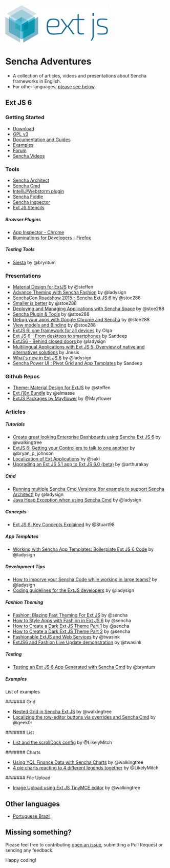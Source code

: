 <img src="img/extjs-logo.png">

# Sencha Adventures
- A collection of articles, videos and presentations about Sencha frameworks in English.
- For other languages, [please see below](https://github.com/loiane/sencha-adventures#other-languages).

## Ext JS 6

### Getting Started
- [Download](https://www.sencha.com/products/extjs/)
- [GPL v3](https://www.sencha.com/legal/GPL/)
- [Documentation and Guides](http://docs.sencha.com/)
- [Examples](http://examples.sencha.com/extjs/6.0.0/examples/)
- [Forum](https://www.sencha.com/forum/)
- [Sencha Videos](https://vimeo.com/sencha)

### Tools
- [Sencha Architect](https://www.sencha.com/products/architect/#overview)
- [Sencha Cmd](https://www.sencha.com/products/extjs/#sencha-cmd)
- [IntelliJ/Webstorm plugin](https://plugins.jetbrains.com/plugin/7740?pr=phpStorm)
- [Sencha Fiddle](https://fiddle.sencha.com)
- [Sencha Inspector](https://www.sencha.com/blog/sencha-inspector-early-access-is-available/)
- [Ext JS Stencils](http://pages.sencha.com/Stencils_LP_1.html)

##### Browser Plugins
- [App Inspector - Chrome](https://chrome.google.com/webstore/detail/app-inspector-for-sencha/pbeapidedgdpniokbedbfbaacglkceae?hl=en)
- [Illuminations for Developers - Firefox](http://www.illuminations-for-developers.com/)

##### Testing Tools
- [Siesta](http://www.bryntum.com/products/siesta/) by @bryntum

### Presentations
- [Material Design for ExtJS](https://speakerdeck.com/steffenhiller/materializing-ext-js) by @steffen
- [Advance Theming with Sencha Fashion](https://speakerdeck.com/steffenhiller/materializing-ext-js) by @ladysign
- [SenchaCon Roadshow 2015 - Sencha Ext JS 6](http://www.slideshare.net/stoe288/sencha-ext-js-6) by @stoe288
- [Smaller is better](http://www.slideshare.net/stoe288/senchacon-roadshow-2015-smaller-is-better) by @stoe288
- [Deploying and Managing Applications with Sencha Space](http://www.slideshare.net/stoe288/senchacon-roadshow-2015-view-models-and-binding) by @stoe288
- [Sencha Plugin & Tools](http://www.slideshare.net/stoe288/sencha-plugin-tools) by @stoe288
- [Debug your apps with Google Chrome and Sencha](http://www.slideshare.net/stoe288/debug-your-apps) by @stoe288
- [View models and Binding](http://www.slideshare.net/stoe288/view-models-and-binding) by @stoe288
- [ExtJS 6: one framework for all devices](https://speakerdeck.com/olgapetrova/extjs-6-one-framework-for-all-devices) by Olga
- [Ext JS 6 - From desktops to smartphones](https://speakerdeck.com/savelee/sandeep-ext-js-6-from-desktops-to-smartphones) by Sandeep
- [ExtJS6 - Behind closed doors ](https://speakerdeck.com/savelee/extjs6-behind-closed-doors) by @ladysign
- [Multilingual Applications with Ext JS 5: Overview of native and alternatives solutions](https://speakerdeck.com/savelee/vincent-munier-jnesis-multilingual-applications-with-ext-js-5-overview-of-native-and-alternatives-solutions) by Jnesis
- [What's new in Ext JS 6](https://speakerdeck.com/savelee/whats-new-in-ext-js-6) by @ladysign
- [Sencha Power UI : Pivot Grid and App Templates](https://speakerdeck.com/savelee/sandeep-adwankar-sencha-power-ui-pivot-grid-and-app-templates) by Sandeep

### Github Repos
- [Theme: Material Design for ExtJS](https://github.com/steffen/theme-material) by @steffen
- [Ext.i18n.Bundle](https://github.com/elmasse/Ext.i18n.Bundle) by @elmasse
- [ExtJS Packages by Mayflower](https://github.com/mayflower/ExtJsPackages/) by @Mayflower

### Articles

##### Tutorials
- [Create great looking Enterprise Dashboards using Sencha Ext JS 6](http://blogs.walkingtree.in/2015/04/28/create-great-looking-enterprise-dashboards-using-sencha-ext-js-6/) by @walkingtree
- [ExtJS 6: Getting your Controllers to talk to one another](https://medium.com/twelve-foot-guru/extjs-6-getting-your-controllers-to-talk-to-one-another-863189cc1d56) by @bryan_p_johnson
- [Localization of Ext Applications](http://extjs.eu/localization-of-ext-applications/) by @saki
- [Upgrading an Ext JS 5.1 app to Ext JS 6.0 (beta)](http://www.akawebdesign.com/2015/06/04/upgrading-an-ext-js-5-1-app-to-ext-js-6-0-beta/) by @arthurakay

##### Cmd
- [Running multiple Sencha Cmd Versions (for example to support Sencha Architect)](http://www.ladysign-apps.com/developer/running-multiple-sencha-cmd-versions-for-example-to-support-sencha-architect/) by @ladysign
- [Java Heap Exception when using Sencha Cmd](http://www.ladysign-apps.com/developer/java-heap-exception-when-using-sencha-cmd/) by @ladysign

##### Concepts
- [Ext JS 6: Key Concepts Explained](http://www.stuartashworth.com/blog/ext-js-6-key-concepts-explained/) by @Stuart98 

##### App Templates
- [Working with Sencha App Templates: Boilerplate Ext JS 6 Code](http://www.ladysign-apps.com/developer/working-with-sencha-app-templates-boilerplate-ext-js-6-code/) by @ladysign

##### Development Tips
- [How to imporve your Sencha Code while working in large teams?](http://www.ladysign-apps.com/developer/how-to-improve-your-sencha-code-while-working-in-large-teams/) by @ladysign
- [Coding guidelines for the ExtJS developers](http://blogs.walkingtree.in/2015/03/21/coding-guidelines-for-the-extjs-developers/) by @ladysign

##### Fashion Theming
- [Fashion: Blazing Fast Theming For Ext JS](https://www.sencha.com/blog/fashion-blazing-fast-theming-for-ext-js/) by @sencha
- [How to Style Apps with Fashion in Ext JS 6](https://www.sencha.com/blog/how-to-style-apps-with-fashion-in-ext-js-6/) by @sencha
- [How to Create a Dark Ext JS Theme Part 1](https://www.sencha.com/blog/how-to-create-a-dark-ext-js-theme-part-1/) by @sencha
- [How to Create a Dark Ext JS Theme Part 2](https://www.sencha.com/blog/how-to-create-a-dark-ext-js-theme-part-2/) by @sencha
- [Fashionable ExtJS and Web Services](http://twasink.net/2015/07/23/fashionable-extjs-and-web-services/) by @twasink
- [ExtJS6 and Fashion Live Update demonstration](http://twasink.net/2015/07/24/extjs6-and-fashion-live-update-demonstration/) by @twasink

##### Testing
- [Testing an Ext JS 6 App Generated with Sencha Cmd](http://www.bryntum.com/blog/testing-an-ext-js-6-app-generated-with-sencha-cmd/) by @bryntum

##### Examples

List of examples

####### Grid
- [Nested Grid in Sencha Ext JS](http://blogs.walkingtree.in/2015/06/30/nested-grid-in-sencha-ext-js/) by @walkingtree
- [Localizing the row-editor buttons via overrides and Sencha Cmd](http://www.entwicklungsgedanken.de/2015/07/23/localizing-the-row-editor-buttons-via-overrides-and-sencha-cmd/) by @geek0r

####### List
- [List and the scrollDock config](https://sencha.guru/2015/07/24/list-scrolldock-config/) by @LikelyMitch

####### Charts
- [Using YQL Finance Data with Sencha Charts](http://blogs.walkingtree.in/2015/05/29/using-yql-finance-data-with-sencha-charts/) by @walkingtree
- [4 pie charts reacting to 4 different legends together](https://fiddle.sencha.com/#fiddle/r19) by @LikelyMitch

####### File Upload
- [Image Upload using Ext JS TinyMCE editor](http://blogs.walkingtree.in/2015/05/28/image-upload-using-ext-js-tinymce-editor/) by @walkingtree

## Other languages
- [Portuguese Brazil](https://github.com/loiane/sencha-adventures/blob/master/README-pt_BR.md)

## Missing something?

Please feel free to contributing [open an issue](https://github.com/loiane/sencha-adventures/issues/new), submitting a Pull Request or sending any feedback.

Happy coding!
